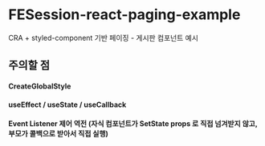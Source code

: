 # FESession-react-paging-example

CRA + styled-component 기반 페이징 - 게시판 컴포넌트 예시

## 주의할 점

#### CreateGlobalStyle

#### useEffect / useState / useCallback

#### Event Listener 제어 역전 (자식 컴포넌트가 SetState props 로 직접 넘겨받지 않고, 부모가 콜백으로 받아서 직접 실행) 

